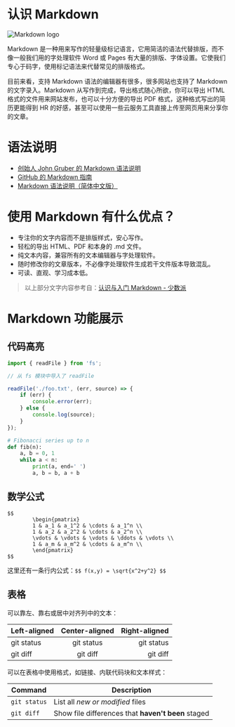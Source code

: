 # 认识 Markdown

![Markdown logo](https://ae01.alicdn.com/kf/H76c33e213d744eceb779afb7031b127ff.png)

Markdown 是一种用来写作的轻量级标记语言，它用简洁的语法代替排版，而不像一般我们用的字处理软件 Word 或 Pages 有大量的排版、字体设置。它使我们专心于码字，使用标记语法来代替常见的排版格式。

目前来看，支持 Markdown 语法的编辑器有很多，很多网站也支持了 Markdown 的文字录入。Markdown 从写作到完成，导出格式随心所欲，你可以导出 HTML 格式的文件用来网站发布，也可以十分方便的导出 PDF 格式，这种格式写出的简历更能得到 HR 的好感，甚至可以使用一些云服务工具直接上传至网页用来分享你的文章。

# 语法说明

* [创始人 John Gruber 的 Markdown 语法说明](https://daringfireball.net/projects/markdown/syntax)
* [GitHub 的 Markdown 指南](https://docs.github.com/cn/free-pro-team@latest/github/writing-on-github/basic-writing-and-formatting-syntax)
* [Markdown 语法说明（简体中文版）](https://github.com/riku/Markdown-Syntax-CN/blob/master/syntax.md)

# 使用 Markdown 有什么优点？

* 专注你的文字内容而不是排版样式，安心写作。
* 轻松的导出 HTML、PDF 和本身的 .md 文件。
* 纯文本内容，兼容所有的文本编辑器与字处理软件。
* 随时修改你的文章版本，不必像字处理软件生成若干文件版本导致混乱。
* 可读、直观、学习成本低。

> 以上部分文字内容参考自：[认识与入门 Markdown - 少数派](https://sspai.com/post/25137)

# Markdown 功能展示

## 代码高亮

```js
import { readFile } from 'fs';

// 从 fs 模块中导入了 readFile

readFile('./foo.txt', (err, source) => {
    if (err) {
        console.error(err);
    } else {
        console.log(source);
    }
});
```

```py
# Fibonacci series up to n
def fib(n):
    a, b = 0, 1
    while a < n:
        print(a, end=' ')
        a, b = b, a + b
```

## 数学公式

```
$$
        \begin{pmatrix}
        1 & a_1 & a_1^2 & \cdots & a_1^n \\
        1 & a_2 & a_2^2 & \cdots & a_2^n \\
        \vdots & \vdots & \vdots & \ddots & \vdots \\
        1 & a_m & a_m^2 & \cdots & a_m^n \\
        \end{pmatrix}
$$
```

这里还有一条行内公式：`$$ f(x,y) = \sqrt{x^2+y^2} $$`

## 表格

可以靠左、靠右或居中对齐列中的文本：

| Left-aligned | Center-aligned | Right-aligned |
| :---         |     :---:      |          ---: |
| git status   | git status     | git status    |
| git diff     | git diff       | git diff      |

可以在表格中使用格式，如链接、内联代码块和文本样式：

| Command | Description |
| --- | --- |
| `git status` | List all *new or modified* files |
| `git diff` | Show file differences that **haven't been** staged |